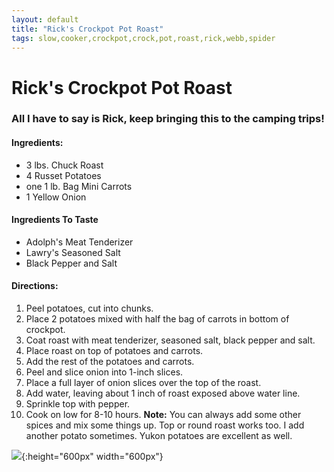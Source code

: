 ```yaml
---
layout: default
title: "Rick's Crockpot Pot Roast"
tags: slow,cooker,crockpot,crock,pot,roast,rick,webb,spider
---
```

# Rick's Crockpot Pot Roast

### All I have to say is Rick, keep bringing this to the camping trips!

#### Ingredients:
- 3 lbs. Chuck Roast
- 4 Russet Potatoes
- one 1 lb. Bag Mini Carrots
- 1 Yellow Onion

#### Ingredients To Taste
- Adolph's Meat Tenderizer
- Lawry's Seasoned Salt
- Black Pepper and Salt

#### Directions:
1. Peel potatoes, cut into chunks.
2. Place 2 potatoes mixed with half the bag of carrots in bottom of crockpot.
3. Coat roast with meat tenderizer, seasoned salt, black pepper and salt.
4. Place roast on top of potatoes and carrots.
5. Add the rest of the potatoes and carrots.
6. Peel and slice onion into 1-inch slices.
7. Place a full layer of onion slices over the top of the roast.
8. Add water, leaving about 1 inch of roast exposed above water line.
9. Sprinkle top with pepper.
10. Cook on low for 8-10 hours.
**Note:**  You can always add some other spices and mix some things up.
Top or round roast works too.  I add another potato sometimes.
Yukon potatoes are excellent as well.

![]({{site.github.url}}/MainDishes/Images/RicksCrockpotPotRoast.jpg){:height="600px" width="600px"}
